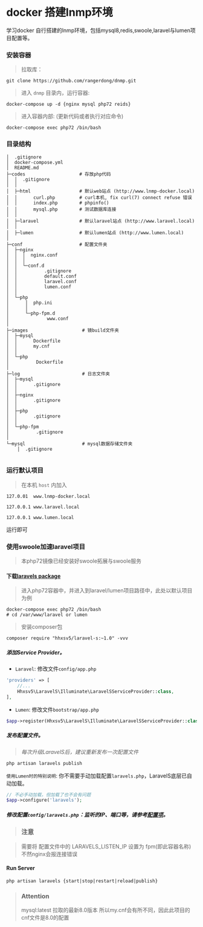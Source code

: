 docker 搭建lnmp环境
===
学习docker 自行搭建的lnmp环境，包括mysql8,redis,swoole,laravel与lumen项目配置等。

### 安装容器
> 拉取库：
```
git clone https://github.com/rangerdong/dnmp.git
```
> 进入 `dnmp` 目录内，运行容器:
```
docker-compose up -d {nginx mysql php72 reids}
```
> 进入容器内部: (更新代码或者执行对应命令)
```
docker-compose exec php72 /bin/bash 
```
### 目录结构
```
│  .gitignore
│  docker-compose.yml 
│  README.md
├─codes                    # 存放php代码
│  │  .gitignore
│  │  
│  ├─html                  # 默认web站点 (http://www.lnmp-docker.local)
│  │      curl.php         # curl本机, fix curl(7) connect refuse 错误
│  │      index.php        # phpinfo()
│  │      mysql.php        # 测试数据库连接
│  │
│  ├─laravel               # 默认laravel站点 (http://www.laravel.local)
│  │
│  ├─lumen                 # 默认lumen站点 (http://www.lumen.local)
│      
├─conf                     # 配置文件夹
│  ├─nginx
│  │  │  nginx.conf
│  │  │  
│  │  └─conf.d
│  │          .gitignore
│  │          default.conf
│  │          laravel.conf
│  │          lumen.conf
│  │          
│  └─php
│      │  php.ini
│      │  
│      └─php-fpm.d
│              www.conf
│              
├─images                    # 镜build文件夹
│  ├─mysql
│  │      Dockerfile
│  │      my.cnf
│  │      
│  └─php
│          Dockerfile
│          
├─log                       # 日志文件夹
│  ├─mysql
│  │      .gitignore
│  │      
│  ├─nginx
│  │      .gitignore
│  │      
│  ├─php
│  │      .gitignore
│  │      
│  └─php-fpm
│          .gitignore
│          
└─mysql                     # mysql数据存储文件夹
    │  .gitignore
            
```

### 运行默认项目

> 在本机 `host` 内加入

```127.0.01  www.lnmp-docker.local```

```127.0.0.1 www.laravel.local```
 
```127.0.0.1 www.lumen.local```

运行即可

### 使用swoole加速laravel项目
> 本php72镜像已经安装好swoole拓展与swoole服务

#### 下载[laravels package](https://github.com/hhxsv5/laravel-s) 
> 进入php72容器中，并进入到laravel/lumen项目路径中，此处以默认项目为例

```
docker-compose exec php72 /bin/bash
# cd /var/www/laravel or lumen
```
> 安装composer包
```
composer require "hhxsv5/laravel-s:~1.0" -vvv
```
##### 添加Service Provider。

- `Laravel`: 修改文件`config/app.php`
```PHP
'providers' => [
    //...
    Hhxsv5\LaravelS\Illuminate\LaravelSServiceProvider::class,
],
```

- `Lumen`: 修改文件`bootstrap/app.php`
```PHP
$app->register(Hhxsv5\LaravelS\Illuminate\LaravelSServiceProvider::class);
```

##### 发布配置文件。
> *每次升级LaravelS后，建议重新发布一次配置文件*
```Bash
php artisan laravels publish
```

`使用Lumen时的特别说明`: 你不需要手动加载配置`laravels.php`，LaravelS底层已自动加载。
```PHP
// 不必手动加载，但加载了也不会有问题
$app->configure('laravels');
```

##### 修改配置`config/laravels.php`：监听的IP、端口等，请参考[配置项](https://github.com/hhxsv5/laravel-s/blob/master/Settings-CN.md)。
> ### 注意

> 需要将 配置文件中的 LARAVELS_LISTEN_IP 设置为 fpm(即此容器名称) 不然nginx会报连接错误

#### Run Server
```
php artisan laravels {start|stop|restart|reload|publish}
```


>### Attention
> mysql:latest 拉取的最新8.0版本 所以my.cnf会有所不同，因此此项目的cnf文件是8.0的配置


